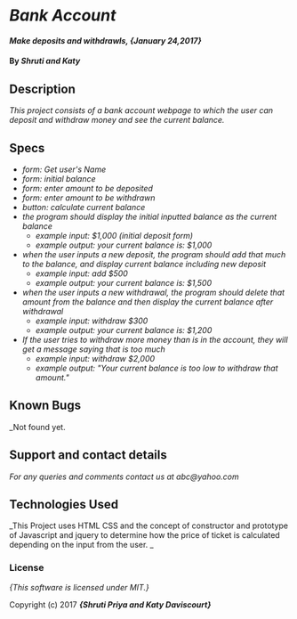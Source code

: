 # _Bank Account_

#### _Make deposits and withdrawls, {January 24,2017}_

#### By _**Shruti and Katy**_

## Description

_This project consists of a bank account webpage to which the user can deposit and withdraw money and see the current balance._

## Specs

* _form: Get user's Name_
* _form: initial balance_
* _form: enter amount to be deposited_
* _form: enter amount to be withdrawn_
* _button: calculate current balance_
* _the program should display the initial inputted balance as the current balance_
    * _example input: $1,000 (initial deposit form)_
    * _example output: your current balance is: $1,000_
* _when the user inputs a new deposit, the program should add that much to the balance, and display current balance including new deposit_
    * _example input: add $500_
    * _example output: your current balance is: $1,500_
* _when the user inputs a new withdrawal, the program should delete that amount from the balance and then display the current balance after withdrawal_
    * _example input: withdraw $300_
    * _example output: your current balance is: $1,200_
* _If the user tries to withdraw more money than is in the account, they will get a message saying that is too much_
  * _example input: withdraw $2,000_
  * _example output: "Your current balance is too low to withdraw that amount."_
## Known Bugs
 _Not found yet.

## Support and contact details

_For any queries and comments contact us at abc@yahoo.com_

## Technologies Used

_This Project uses HTML CSS and the concept of constructor and prototype of Javascript and jquery to determine how the price of ticket is calculated depending on the input from the user. _

### License

*{This software is licensed under MIT.}*

Copyright (c) 2017 **_{Shruti Priya and Katy Daviscourt}_**
